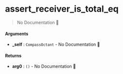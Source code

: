# assert\_receiver\_is\_total\_eq

> No Documentation 🚧

#### Arguments

- **\_self** : `CompassOctant` \- No Documentation 🚧

#### Returns

- **arg0** : `()` \- No Documentation 🚧